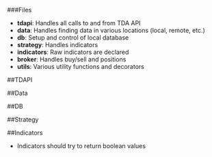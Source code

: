 ###Files
- **tdapi**: Handles all calls to and from TDA API
- **data**: Handles finding data in various locations (local, remote, etc.)
- **db**: Setup and control of local database
- **strategy**: Handles indicators 
- **indicators**: Raw indicators are declared
- **broker**: Handles buy/sell and positions
- **utils**: Various utility functions and decorators

##TDAPI

##Data

##DB

##Strategy

##Indicators
- Indicators should try to return boolean values